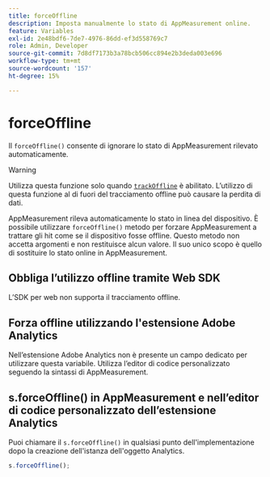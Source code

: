 ```yaml
---
title: forceOffline
description: Imposta manualmente lo stato di AppMeasurement online.
feature: Variables
exl-id: 2e48bdf6-7de7-4976-86dd-ef3d558769c7
role: Admin, Developer
source-git-commit: 7d8df7173b3a78bcb506cc894e2b3deda003e696
workflow-type: tm+mt
source-wordcount: '157'
ht-degree: 15%

---
```


# forceOffline

Il `forceOffline()` consente di ignorare lo stato di AppMeasurement rilevato automaticamente.

>[!WARNING]
>
>Utilizza questa funzione solo quando [`trackOffline`](../config-vars/trackoffline.md) è abilitato. L’utilizzo di questa funzione al di fuori del tracciamento offline può causare la perdita di dati.

AppMeasurement rileva automaticamente lo stato in linea del dispositivo. È possibile utilizzare `forceOffline()` metodo per forzare AppMeasurement a trattare gli hit come se il dispositivo fosse offline. Questo metodo non accetta argomenti e non restituisce alcun valore. Il suo unico scopo è quello di sostituire lo stato online in AppMeasurement.

## Obbliga l’utilizzo offline tramite Web SDK

L’SDK per web non supporta il tracciamento offline.

## Forza offline utilizzando l&#39;estensione Adobe Analytics

Nell’estensione Adobe Analytics non è presente un campo dedicato per utilizzare questa variabile. Utilizza l’editor di codice personalizzato seguendo la sintassi di AppMeasurement.

## s.forceOffline() in AppMeasurement e nell’editor di codice personalizzato dell’estensione Analytics

Puoi chiamare il `s.forceOffline()` in qualsiasi punto dell&#39;implementazione dopo la creazione dell&#39;istanza dell&#39;oggetto Analytics.

```js
s.forceOffline();
```
